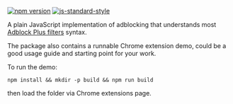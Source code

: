 [![npm version](https://badge.fury.io/js/adblock-minus.svg)](http://badge.fury.io/js/adblock-minus)
[![js-standard-style](https://img.shields.io/badge/code%20style-standard-brightgreen.svg)](http://standardjs.com/)


A plain JavaScript implementation of adblocking that understands most [Adblock Plus filters](https://adblockplus.org/filters) syntax.

The package also contains a runnable Chrome extension demo, could be a good usage guide and starting point for your work.

To run the demo:

```
npm install && mkdir -p build && npm run build
```

then load the folder via Chrome extensions page.
